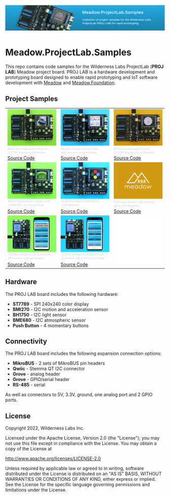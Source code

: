 <img src="Design/banner.jpg" style="margin-bottom:10px" />

# Meadow.ProjectLab.Samples

This repo contains code samples for the Wilderness Labs ProjectLab (**PROJ LAB**) Meadow project board. PROJ LAB is a hardware development and prototyping board designed to enable rapid prototyping and IoT software development with [Meadow](http://developer.wildernesslabs.co/Meadow/) and [Meadow.Foundation](http://developer.wildernesslabs.co/Meadow/Meadow.Foundation/).

## Project Samples

<table>
    <tr>
        <td>
            <img src="Design/GalleryViewer.png"/><br/>
            <a href="Source/GalleryViewer/">Source Code</a>
        </td>
        <td>
            <img src="Design/WifiWeather.png"/><br/>
            <a href="Source/WifiWeather/">Source Code</a>
        </td>
        <td>
            <img src="Design/MeadowClockGraphics.png"/><br/>
            <a href="Source/AnalogClockFace/">Source Code</a>
        </td>
    </tr>
    <tr>
        <td>
            <img src="Design/TemperatureMonitor.png"/><br/>
            <a href="Source/TemperatureMonitor/">Source Code</a>
        </td>
        <td>
            <img src="Design/Simon.png"/><br/>
            <a href="Source/Simon/">Source Code</a>
        </td>
        <td>
            <img src="Design/MorseCodeTrainer.png"/><br/>
            <a href="Source/MorseCodeTrainer/">Source Code</a>
        </td>
    </tr>
    <tr>
        <td>
            <img src="Design/maple.png"/><br/>
            <a href="Source/Connectivity/">Source Code</a>
        </td>
        <td>
            <img src="Design/bluetooth.png"/><br/>
            <a href="Source/Connectivity/">Source Code</a>
        </td>
        <td>
            <img src="Design/template_empty.png"/><br/>
        </td>
    </tr>
</table>

## Hardware

The PROJ LAB board includes the following hardware:
* **ST7789** - SPI 240x240 color display
* **BMI270** - I2C motion and acceleration sensor
* **BH1750** - I2C light sensor
* **BME680** - I2C atmospheric sensor
* **Push Button** - 4 momentary buttons

## Connectivity

The PROJ LAB board includes the following expansion connection options:
* **MikroBUS** - 2 sets of MikroBUS pin headers
* **Qwiic** - Stemma QT I2C connector
* **Grove** - analog header
* **Grove** - GPIO/serial header
* **RS-485** - serial 

As well as connectors to 5V, 3.3V, ground, one analog port and 2 GPIO ports.

## License
Copyright 2022, Wilderness Labs Inc.

Licensed under the Apache License, Version 2.0 (the "License");
you may not use this file except in compliance with the License.
You may obtain a copy of the License at

  http://www.apache.org/licenses/LICENSE-2.0

Unless required by applicable law or agreed to in writing, software
distributed under the License is distributed on an "AS IS" BASIS,
WITHOUT WARRANTIES OR CONDITIONS OF ANY KIND, either express or implied.
See the License for the specific language governing permissions and
limitations under the License.
